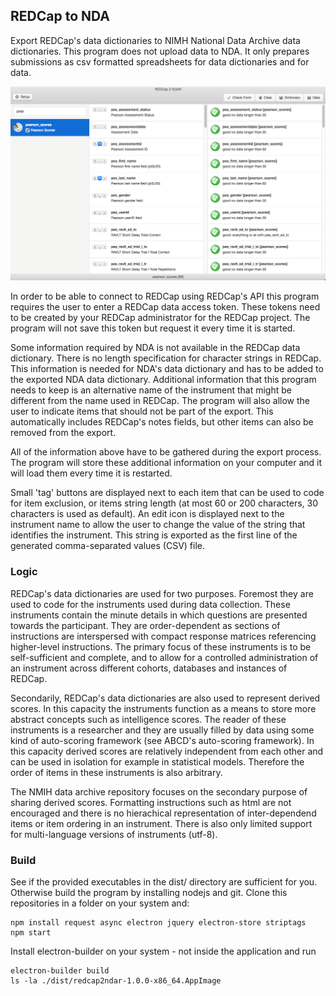 ## REDCap to NDA

Export REDCap's data dictionaries to NIMH National Data Archive data dictionaries. This program does not upload data to NDA. It only prepares submissions as csv formatted spreadsheets for data dictionaries and for data.

![Web Interface](/img/screenshot.png "Application Interface")

In order to be able to connect to REDCap using REDCap's API this program requires the user to enter a REDCap data access token. These tokens need to be created by your REDCap administrator for the REDCap project. The program will not save this token but request it every time it is started. 
 
Some information required by NDA is not available in the REDCap data dictionary. There is no length specification for character strings in REDCap. This information is needed for NDA's data dictionary and has to be added to the exported NDA data dictionary. Additional information that this program needs to keep is an alternative name of the instrument that might be different from the name used in REDCap. The program will also allow the user to indicate items that should not be part of the export. This automatically includes REDCap's notes fields, but other items can also be removed from the export.

All of the information above have to be gathered during the export process. The program will store these additional information on your computer and it will load them every time it is restarted.

Small 'tag' buttons are displayed next to each item that can be used to code for item exclusion, or items string length (at most 60 or 200 characters, 30 characters is used as default). An edit icon is displayed next to the instrument name to allow the user to change the value of the string that identifies the instrument. This string is exported as the first line of the generated comma-separated values (CSV) file.

### Logic

REDCap's data dictionaries are used for two purposes. Foremost they are used to code for the instruments used during data collection. These instruments contain the minute details in which questions are presented towards the participant. They are order-dependent as sections of instructions are interspersed with compact response matrices referencing higher-level instructions. The primary focus of these instruments is to be self-sufficient and complete, and to allow for a controlled administration of an instrument across different cohorts, databases and instances of REDCap.

Secondarily, REDCap's data dictionaries are also used to represent derived scores. In this capacity the instruments function as a means to store more abstract concepts such as intelligence scores. The reader of these instruments is a researcher and they are usually filled by data using some kind of auto-scoring framework (see ABCD's auto-scoring framework). In this capacity derived scores are relatively independent from each other and can be used in isolation for example in statistical models. Therefore the order of items in these instruments is also arbitrary.

The NMIH data archive repository focuses on the secondary purpose of sharing derived scores. Formatting instructions such as html are not encouraged and there is no hierachical representation of inter-dependend items or item ordering in an instrument. There is also only limited support for multi-language versions of instruments (utf-8).



### Build

See if the provided executables in the dist/ directory are sufficient for you. Otherwise build the program by installing nodejs and git. Clone this repositories in a folder on your system and:

```
npm install request async electron jquery electron-store striptags
npm start
```

Install electron-builder on your system - not inside the application and run 
```
electron-builder build
ls -la ./dist/redcap2ndar-1.0.0-x86_64.AppImage
```
